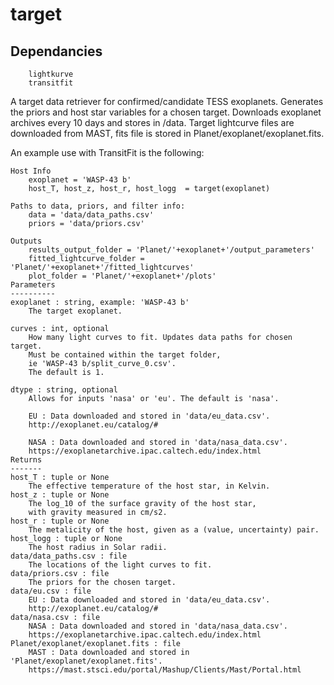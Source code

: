 # target

## Dependancies
        lightkurve
        transitfit

A target data retriever for confirmed/candidate TESS exoplanets.
Generates the priors and host star variables for a chosen target.
Downloads exoplanet archives every 10 days and stores in /data.
Target lightcurve files are downloaded from MAST, fits file is
stored in Planet/exoplanet/exoplanet.fits.
    
An example use with TransitFit is the following:
        
    Host Info
        exoplanet = 'WASP-43 b'
        host_T, host_z, host_r, host_logg  = target(exoplanet)
        
    Paths to data, priors, and filter info:
        data = 'data/data_paths.csv'
        priors = 'data/priors.csv'
        
    Outputs
        results_output_folder = 'Planet/'+exoplanet+'/output_parameters'
        fitted_lightcurve_folder = 'Planet/'+exoplanet+'/fitted_lightcurves'
        plot_folder = 'Planet/'+exoplanet+'/plots'
    Parameters
    ----------
    exoplanet : string, example: 'WASP-43 b'
        The target exoplanet.
        
    curves : int, optional
        How many light curves to fit. Updates data paths for chosen target.
        Must be contained within the target folder, 
        ie 'WASP-43 b/split_curve_0.csv'.
        The default is 1.
        
    dtype : string, optional
        Allows for inputs 'nasa' or 'eu'. The default is 'nasa'.
        
        EU : Data downloaded and stored in 'data/eu_data.csv'.
        http://exoplanet.eu/catalog/#
        
        NASA : Data downloaded and stored in 'data/nasa_data.csv'.
        https://exoplanetarchive.ipac.caltech.edu/index.html
    Returns
    -------
    host_T : tuple or None
        The effective temperature of the host star, in Kelvin. 
    host_z : tuple or None
        The log_10 of the surface gravity of the host star, 
        with gravity measured in cm/s2. 
    host_r : tuple or None
        The metalicity of the host, given as a (value, uncertainty) pair.
    host_logg : tuple or None
        The host radius in Solar radii.
    data/data_paths.csv : file
        The locations of the light curves to fit.
    data/priors.csv : file
        The priors for the chosen target.
    data/eu.csv : file
        EU : Data downloaded and stored in 'data/eu_data.csv'.
        http://exoplanet.eu/catalog/#
    data/nasa.csv : file
        NASA : Data downloaded and stored in 'data/nasa_data.csv'.
        https://exoplanetarchive.ipac.caltech.edu/index.html
    Planet/exoplanet/exoplanet.fits : file
        MAST : Data downloaded and stored in 'Planet/exoplanet/exoplanet.fits'.
        https://mast.stsci.edu/portal/Mashup/Clients/Mast/Portal.html
